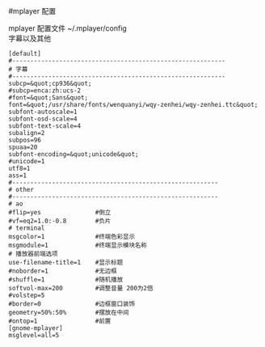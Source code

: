 #mplayer 配置

mplayer 配置文件 ~/.mplayer/config  
字幕以及其他

    [default]
    #-----------------------------------------------------------
    # 字幕
    #-----------------------------------------------------------
    subcp=&quot;cp936&quot;
    #subcp=enca:zh:ucs-2
    #font=&quot;Sans&quot;
    font=&quot;/usr/share/fonts/wenquanyi/wqy-zenhei/wqy-zenhei.ttc&quot;
    subfont-autoscale=1
    subfont-osd-scale=4
    subfont-text-scale=4
    subalign=2
    subpos=96
    spuaa=20
    subfont-encoding=&quot;unicode&quot;
    #unicode=1
    utf8=1
    ass=1    
    #---------------------------------------------------------
    # other 
    #---------------------------------------------------------
    # ao
    #flip=yes    			#倒立
    #vf=eq2=1.0:-0.8		#负片    
    # terminal 
    msgcolor=1				#终端色彩显示
    msgmodule=1				#终端显示模块名称    
    # 播放器前端选项
    use-filename-title=1	#显示标题
    #noborder=1				#无边框
    #shuffle=1				#随机播放
    softvol-max=200			#调整音量 200为2倍
    #volstep=5
    #border=0				#边框窗口装饰
    geometry=50%:50%		#摆放在中间
    #ontop=1				#前置    
    [gnome-mplayer]
    msglevel=all=5

